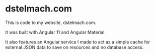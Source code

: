 # dstelmach.com

This is code to my website, dstelmach.com.

It was built with Angular 11 and Angular Material.

It also features an Angular service I made to act as a simple cache for external JSON data to save on resources and no database access.